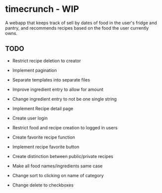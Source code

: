 # timecrunch - WIP

A webapp that keeps track of sell by dates of food in the user's fridge and pantry, and recommends recipes based on the food the user currently owns.

## TODO

* Restrict recipe deletion to creator

* Implement pagination

* Separate templates into separate files

* Improve ingredient entry to allow for amount

* Change ingredient entry to not be one single string

* Implement Recipe detail page

* Create user login

* Restrict food and recipe creation to logged in users

* Create favorite recipe function

* Implement recipe favorite button

* Create distinction between public/private recipes

* Make all food names/ingredients same case

* Change sort to clicking on name of category

* Change delete to checkboxes